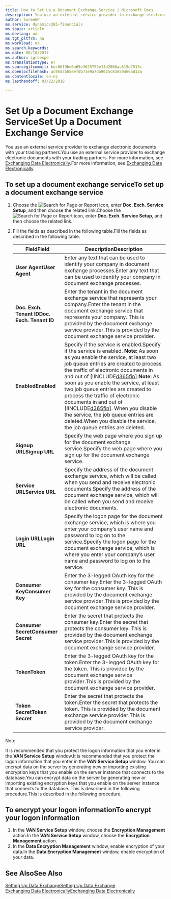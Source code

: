 ```yaml
---
title: How to Set Up a Document Exchange Service | Microsoft Docs
description: You use an external service provider to exchange electronic documents with your trading partners.
author: SorenGP
ms.service: dynamics365-financials
ms.topic: article
ms.devlang: na
ms.tgt_pltfrm: na
ms.workload: na
ms.search.keywords: 
ms.date: 08/18/2017
ms.author: sgroespe
ms.translationtype: HT
ms.sourcegitcommit: bec0619be0a65e3625759e13d2866ac615d7513c
ms.openlocfilehash: ac95d7b05eefdb71e9a7da9025c83e50466ad13a
ms.contentlocale: en-nz
ms.lasthandoff: 03/22/2018

---
```

# <a name="set-up-a-document-exchange-service"></a><span data-ttu-id="1b618-103">Set Up a Document Exchange Service</span><span class="sxs-lookup"><span data-stu-id="1b618-103">Set Up a Document Exchange Service</span></span>
<span data-ttu-id="1b618-104">You use an external service provider to exchange electronic documents with your trading partners.</span><span class="sxs-lookup"><span data-stu-id="1b618-104">You use an external service provider to exchange electronic documents with your trading partners.</span></span> <span data-ttu-id="1b618-105">For more information, see [Exchanging Data Electronically](across-data-exchange.md).</span><span class="sxs-lookup"><span data-stu-id="1b618-105">For more information, see [Exchanging Data Electronically](across-data-exchange.md).</span></span>  

## <a name="to-set-up-a-document-exchange-service"></a><span data-ttu-id="1b618-106">To set up a document exchange service</span><span class="sxs-lookup"><span data-stu-id="1b618-106">To set up a document exchange service</span></span>  
1. <span data-ttu-id="1b618-107">Choose the ![Search for Page or Report](media/ui-search/search_small.png "Search for Page or Report icon") icon, enter **Doc. Exch. Service Setup**, and then choose the related link.</span><span class="sxs-lookup"><span data-stu-id="1b618-107">Choose the ![Search for Page or Report](media/ui-search/search_small.png "Search for Page or Report icon") icon, enter **Doc. Exch. Service Setup**, and then choose the related link.</span></span>  
2. <span data-ttu-id="1b618-108">Fill the fields as described in the following table.</span><span class="sxs-lookup"><span data-stu-id="1b618-108">Fill the fields as described in the following table.</span></span>  

    |<span data-ttu-id="1b618-109">Field</span><span class="sxs-lookup"><span data-stu-id="1b618-109">Field</span></span>|<span data-ttu-id="1b618-110">Description</span><span class="sxs-lookup"><span data-stu-id="1b618-110">Description</span></span>|  
    |---------------------------------|---------------------------------------|  
    |<span data-ttu-id="1b618-111">**User Agent**</span><span class="sxs-lookup"><span data-stu-id="1b618-111">**User Agent**</span></span>|<span data-ttu-id="1b618-112">Enter any text that can be used to identify your company in document exchange processes.</span><span class="sxs-lookup"><span data-stu-id="1b618-112">Enter any text that can be used to identify your company in document exchange processes.</span></span>|  
    |<span data-ttu-id="1b618-113">**Doc. Exch. Tenant ID**</span><span class="sxs-lookup"><span data-stu-id="1b618-113">**Doc. Exch. Tenant ID**</span></span>|<span data-ttu-id="1b618-114">Enter the tenant in the document exchange service that represents your company.</span><span class="sxs-lookup"><span data-stu-id="1b618-114">Enter the tenant in the document exchange service that represents your company.</span></span> <span data-ttu-id="1b618-115">This is provided by the document exchange service provider.</span><span class="sxs-lookup"><span data-stu-id="1b618-115">This is provided by the document exchange service provider.</span></span>|  
    |<span data-ttu-id="1b618-116">**Enabled**</span><span class="sxs-lookup"><span data-stu-id="1b618-116">**Enabled**</span></span>|<span data-ttu-id="1b618-117">Specify if the service is enabled.</span><span class="sxs-lookup"><span data-stu-id="1b618-117">Specify if the service is enabled.</span></span> <span data-ttu-id="1b618-118">**Note:**  As soon as you enable the service, at least two job queue entries are created to process the traffic of electronic documents in and out of [!INCLUDE[d365fin](includes/d365fin_md.md)].</span><span class="sxs-lookup"><span data-stu-id="1b618-118">**Note:**  As soon as you enable the service, at least two job queue entries are created to process the traffic of electronic documents in and out of [!INCLUDE[d365fin](includes/d365fin_md.md)].</span></span> <span data-ttu-id="1b618-119">When you disable the service, the job queue entries are deleted.</span><span class="sxs-lookup"><span data-stu-id="1b618-119">When you disable the service, the job queue entries are deleted.</span></span>|  
    |<span data-ttu-id="1b618-120">**Signup URL**</span><span class="sxs-lookup"><span data-stu-id="1b618-120">**Signup URL**</span></span>|<span data-ttu-id="1b618-121">Specify the web page where you sign up for the document exchange service.</span><span class="sxs-lookup"><span data-stu-id="1b618-121">Specify the web page where you sign up for the document exchange service.</span></span>|  
    |<span data-ttu-id="1b618-122">**Service URL**</span><span class="sxs-lookup"><span data-stu-id="1b618-122">**Service URL**</span></span>|<span data-ttu-id="1b618-123">Specify the address of the document exchange service, which will be called when you send and receive electronic documents.</span><span class="sxs-lookup"><span data-stu-id="1b618-123">Specify the address of the document exchange service, which will be called when you send and receive electronic documents.</span></span>|  
    |<span data-ttu-id="1b618-124">**Login URL**</span><span class="sxs-lookup"><span data-stu-id="1b618-124">**Login URL**</span></span>|<span data-ttu-id="1b618-125">Specify the logon page for the document exchange service, which is where you enter your company’s user name and password to log on to the service.</span><span class="sxs-lookup"><span data-stu-id="1b618-125">Specify the logon page for the document exchange service, which is where you enter your company’s user name and password to log on to the service.</span></span>|  
    |<span data-ttu-id="1b618-126">**Consumer Key**</span><span class="sxs-lookup"><span data-stu-id="1b618-126">**Consumer Key**</span></span>|<span data-ttu-id="1b618-127">Enter the 3-legged OAuth key for the consumer key.</span><span class="sxs-lookup"><span data-stu-id="1b618-127">Enter the 3-legged OAuth key for the consumer key.</span></span> <span data-ttu-id="1b618-128">This is provided by the document exchange service provider.</span><span class="sxs-lookup"><span data-stu-id="1b618-128">This is provided by the document exchange service provider.</span></span>|  
    |<span data-ttu-id="1b618-129">**Consumer Secret**</span><span class="sxs-lookup"><span data-stu-id="1b618-129">**Consumer Secret**</span></span>|<span data-ttu-id="1b618-130">Enter the secret that protects the consumer key.</span><span class="sxs-lookup"><span data-stu-id="1b618-130">Enter the secret that protects the consumer key.</span></span> <span data-ttu-id="1b618-131">This is provided by the document exchange service provider.</span><span class="sxs-lookup"><span data-stu-id="1b618-131">This is provided by the document exchange service provider.</span></span>|  
    |<span data-ttu-id="1b618-132">**Token**</span><span class="sxs-lookup"><span data-stu-id="1b618-132">**Token**</span></span>|<span data-ttu-id="1b618-133">Enter the 3-legged OAuth key for the token.</span><span class="sxs-lookup"><span data-stu-id="1b618-133">Enter the 3-legged OAuth key for the token.</span></span> <span data-ttu-id="1b618-134">This is provided by the document exchange service provider.</span><span class="sxs-lookup"><span data-stu-id="1b618-134">This is provided by the document exchange service provider.</span></span>|  
    |<span data-ttu-id="1b618-135">**Token Secret**</span><span class="sxs-lookup"><span data-stu-id="1b618-135">**Token Secret**</span></span>|<span data-ttu-id="1b618-136">Enter the secret that protects the token.</span><span class="sxs-lookup"><span data-stu-id="1b618-136">Enter the secret that protects the token.</span></span> <span data-ttu-id="1b618-137">This is provided by the document exchange service provider.</span><span class="sxs-lookup"><span data-stu-id="1b618-137">This is provided by the document exchange service provider.</span></span>|  

> [!NOTE]  
>  <span data-ttu-id="1b618-138">It is recommended that you protect the logon information that you enter in the **VAN Service Setup** window.</span><span class="sxs-lookup"><span data-stu-id="1b618-138">It is recommended that you protect the logon information that you enter in the **VAN Service Setup** window.</span></span> <span data-ttu-id="1b618-139">You can encrypt data on the server by generating new or importing existing encryption keys that you enable on the server instance that connects to the database.</span><span class="sxs-lookup"><span data-stu-id="1b618-139">You can encrypt data on the server by generating new or importing existing encryption keys that you enable on the server instance that connects to the database.</span></span> <span data-ttu-id="1b618-140">This is described in the following procedure.</span><span class="sxs-lookup"><span data-stu-id="1b618-140">This is described in the following procedure.</span></span>  

## <a name="to-encrypt-your-logon-information"></a><span data-ttu-id="1b618-141">To encrypt your logon information</span><span class="sxs-lookup"><span data-stu-id="1b618-141">To encrypt your logon information</span></span>  
1. <span data-ttu-id="1b618-142">In the **VAN Service Setup** window, choose the **Encryption Management** action.</span><span class="sxs-lookup"><span data-stu-id="1b618-142">In the **VAN Service Setup** window, choose the **Encryption Management** action.</span></span>  
2. <span data-ttu-id="1b618-143">In the **Data Encryption Management** window, enable encryption of your data.</span><span class="sxs-lookup"><span data-stu-id="1b618-143">In the **Data Encryption Management** window, enable encryption of your data.</span></span> <!--For more information, see [Manage Data Encryption](../manage-data-encryption.md).-->  

## <a name="see-also"></a><span data-ttu-id="1b618-144">See Also</span><span class="sxs-lookup"><span data-stu-id="1b618-144">See Also</span></span>  
[<span data-ttu-id="1b618-145">Setting Up Data Exchange</span><span class="sxs-lookup"><span data-stu-id="1b618-145">Setting Up Data Exchange</span></span>](across-set-up-data-exchange.md)  
[<span data-ttu-id="1b618-146">Exchanging Data Electronically</span><span class="sxs-lookup"><span data-stu-id="1b618-146">Exchanging Data Electronically</span></span>](across-data-exchange.md)

